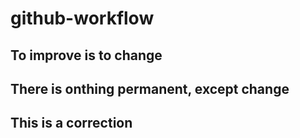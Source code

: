 # github-workflow

## To improve is to change

## There is onthing permanent, except change

## This is a correction
